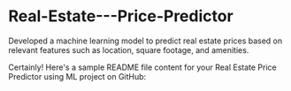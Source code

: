 # Real-Estate---Price-Predictor
Developed a machine learning model to predict real estate prices based on relevant features such as location, square footage, and amenities.

Certainly! Here's a sample README file content for your Real Estate Price Predictor using ML project on GitHub:















